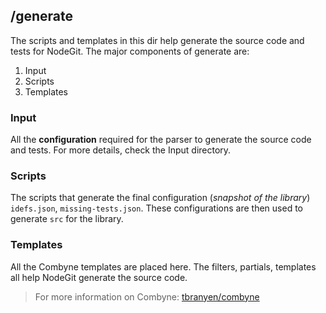 ## /generate

The scripts and templates in this dir help generate the source code and tests for NodeGit. The major components of generate are:

  1. Input
  2. Scripts
  3. Templates

### Input

  All the **configuration** required for the parser to generate the source code and tests. For more details, check the Input directory.

### Scripts

  The scripts that generate the final configuration (*snapshot of the library*) `idefs.json`, `missing-tests.json`. These configurations are then used to generate `src` for the library.

### Templates

  All the Combyne templates are placed here. The filters, partials, templates all help NodeGit generate the source code.

  > For more information on Combyne: [tbranyen/combyne](https://github.com/tbranyen/combyne)
